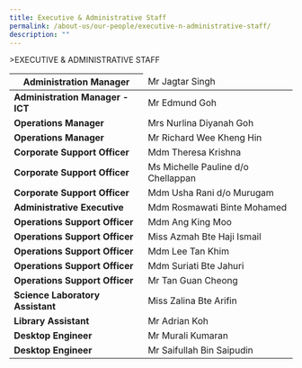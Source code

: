 ```yaml
---
title: Executive & Administrative Staff
permalink: /about-us/our-people/executive-n-administrative-staff/
description: ""
---
```

&gt;EXECUTIVE &amp; ADMINISTRATIVE STAFF

<table>
<thead>
  <tr>
    <th>Administration Manager</th>
    <td>Mr Jagtar Singh</td>
  </tr>
</thead>
<tbody>
  <tr>
    <td> <b>Administration Manager - ICT</b></td>
    <td>Mr Edmund Goh</td>
  </tr>
  <tr>
    <td><b>Operations Manager</b></td>
    <td>Mrs Nurlina Diyanah Goh</td>
  </tr>
  <tr>
    <td><b>Operations Manager</b></td>
    <td>Mr Richard Wee Kheng Hin</td>
  </tr>
  <tr>
    <td><b>Corporate Support Officer</b></td>
    <td>Mdm Theresa Krishna </td>
  </tr>
  <tr>
    <td><b>Corporate Support Officer</b></td>
    <td>Ms Michelle Pauline d/o Chellappan</td>
  </tr>
  <tr>
    <td><b>Corporate Support Officer</b><br></td>
    <td>Mdm Usha Rani d/o Murugam</td>
  </tr>
  <tr>
    <td><b>Administrative Executive</b></td>
    <td>Mdm Rosmawati Binte Mohamed </td>
  </tr>
  <tr>
    <td><b>Operations Support Officer</b></td>
    <td>Mdm Ang King Moo </td>
  </tr>
  <tr>
    <td><b>Operations Support Officer</b><br></td>
    <td>Miss Azmah Bte Haji Ismail </td>
  </tr>
  <tr>
    <td><b>Operations Support Officer</b></td>
    <td>Mdm Lee Tan Khim </td>
  </tr>
  <tr>
    <td><b>Operations Support Officer</b><br></td>
    <td>Mdm Suriati Bte Jahuri </td>
  </tr>
  <tr>
    <td><b>Operations Support Officer</b></td>
    <td>Mr Tan Guan Cheong </td>
  </tr>
  <tr>
    <td><b>Science Laboratory Assistant </b></td>
    <td>Miss Zalina Bte Arifin </td>
  </tr>
  <tr>
    <td><b>Library Assistant</b></td>
    <td>Mr Adrian Koh</td>
  </tr>
  <tr>
    <td><b>Desktop Engineer </b></td>
    <td>Mr Murali Kumaran<br></td>
  </tr>
  <tr>
    <td><b>Desktop Engineer </b></td>
    <td>Mr Saifullah Bin Saipudin</td>
  </tr>
</tbody>
</table>